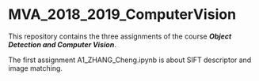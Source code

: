 # MVA_2018_2019_ComputerVision

This repository contains the three assignments of the course ___Object Detection and Computer Vision___. 

The first assignment A1_ZHANG_Cheng.ipynb is about SIFT descriptor and image matching.
